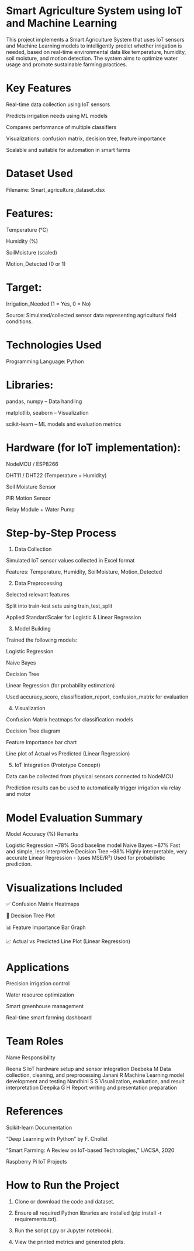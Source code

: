 # Smart Agriculture System using IoT and Machine Learning

This project implements a Smart Agriculture System that uses IoT sensors and Machine Learning models to intelligently predict whether irrigation is needed, based on real-time environmental data like temperature, humidity, soil moisture, and motion detection. The system aims to optimize water usage and promote sustainable farming practices.

# Key Features

  Real-time data collection using IoT sensors

  Predicts irrigation needs using ML models

  Compares performance of multiple classifiers

  Visualizations: confusion matrix, decision tree, feature importance

  Scalable and suitable for automation in smart farms

# Dataset Used

Filename: Smart_agriculture_dataset.xlsx

# Features:

Temperature (°C)

Humidity (%)

SoilMoisture (scaled)

Motion_Detected (0 or 1)


# Target:

Irrigation_Needed (1 = Yes, 0 = No)

Source: Simulated/collected sensor data representing agricultural field conditions.


# Technologies Used

Programming Language: Python

# Libraries:

pandas, numpy – Data handling

matplotlib, seaborn – Visualization

scikit-learn – ML models and evaluation metrics


# Hardware (for IoT implementation):

NodeMCU / ESP8266

DHT11 / DHT22 (Temperature + Humidity)

Soil Moisture Sensor

PIR Motion Sensor

Relay Module + Water Pump

# Step-by-Step Process

1. Data Collection

Simulated IoT sensor values collected in Excel format

Features: Temperature, Humidity, SoilMoisture, Motion_Detected


2. Data Preprocessing

Selected relevant features

Split into train-test sets using train_test_split

Applied StandardScaler for Logistic & Linear Regression


3. Model Building

Trained the following models:

Logistic Regression

Naive Bayes

Decision Tree

Linear Regression (for probability estimation)


Used accuracy_score, classification_report, confusion_matrix for evaluation


4. Visualization

Confusion Matrix heatmaps for classification models

Decision Tree diagram

Feature Importance bar chart

Line plot of Actual vs Predicted (Linear Regression)


5. IoT Integration (Prototype Concept)

Data can be collected from physical sensors connected to NodeMCU

Prediction results can be used to automatically trigger irrigation via relay and motor


# Model Evaluation Summary

Model	Accuracy (%)	Remarks

Logistic Regression	~78%	Good baseline model
Naive Bayes	~87%	Fast and simple, less interpretive
Decision Tree	~98%	Highly interpretable, very accurate
Linear Regression	- (uses MSE/R²)	Used for probabilistic prediction.

# Visualizations Included

✅ Confusion Matrix Heatmaps

🌳 Decision Tree Plot

📊 Feature Importance Bar Graph

📈 Actual vs Predicted Line Plot (Linear Regression)


# Applications

Precision irrigation control

Water resource optimization

Smart greenhouse management

Real-time smart farming dashboard

# Team Roles

Name	Responsibility

Reena S	IoT hardware setup and sensor integration
Deebeka M	Data collection, cleaning, and preprocessing
Janani R	Machine Learning model development and testing
Nandhini S S	Visualization, evaluation, and result interpretation
Deepika G H	Report writing and presentation preparation


# References

Scikit-learn Documentation

“Deep Learning with Python” by F. Chollet

“Smart Farming: A Review on IoT-based Technologies,” IJACSA, 2020

Raspberry Pi IoT Projects


# How to Run the Project

1. Clone or download the code and dataset.

2. Ensure all required Python libraries are installed (pip install -r requirements.txt).

3. Run the script (.py or Jupyter notebook).

4. View the printed metrics and generated plots.


